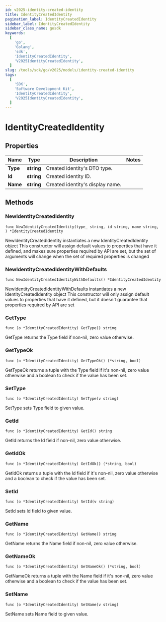 ```yaml
---
id: v2025-identity-created-identity
title: IdentityCreatedIdentity
pagination_label: IdentityCreatedIdentity
sidebar_label: IdentityCreatedIdentity
sidebar_class_name: gosdk
keywords:
  [
    'go',
    'Golang',
    'sdk',
    'IdentityCreatedIdentity',
    'V2025IdentityCreatedIdentity',
  ]
slug: /tools/sdk/go/v2025/models/identity-created-identity
tags:
  [
    'SDK',
    'Software Development Kit',
    'IdentityCreatedIdentity',
    'V2025IdentityCreatedIdentity',
  ]
---
```


# IdentityCreatedIdentity

## Properties

| Name     | Type       | Description                      | Notes |
| -------- | ---------- | -------------------------------- | ----- |
| **Type** | **string** | Created identity's DTO type.     |
| **Id**   | **string** | Created identity ID.             |
| **Name** | **string** | Created identity's display name. |

## Methods

### NewIdentityCreatedIdentity

`func NewIdentityCreatedIdentity(type_ string, id string, name string, ) *IdentityCreatedIdentity`

NewIdentityCreatedIdentity instantiates a new IdentityCreatedIdentity object This constructor will assign default values to properties that have it defined, and makes sure properties required by API are set, but the set of arguments will change when the set of required properties is changed

### NewIdentityCreatedIdentityWithDefaults

`func NewIdentityCreatedIdentityWithDefaults() *IdentityCreatedIdentity`

NewIdentityCreatedIdentityWithDefaults instantiates a new IdentityCreatedIdentity object This constructor will only assign default values to properties that have it defined, but it doesn't guarantee that properties required by API are set

### GetType

`func (o *IdentityCreatedIdentity) GetType() string`

GetType returns the Type field if non-nil, zero value otherwise.

### GetTypeOk

`func (o *IdentityCreatedIdentity) GetTypeOk() (*string, bool)`

GetTypeOk returns a tuple with the Type field if it's non-nil, zero value otherwise and a boolean to check if the value has been set.

### SetType

`func (o *IdentityCreatedIdentity) SetType(v string)`

SetType sets Type field to given value.

### GetId

`func (o *IdentityCreatedIdentity) GetId() string`

GetId returns the Id field if non-nil, zero value otherwise.

### GetIdOk

`func (o *IdentityCreatedIdentity) GetIdOk() (*string, bool)`

GetIdOk returns a tuple with the Id field if it's non-nil, zero value otherwise and a boolean to check if the value has been set.

### SetId

`func (o *IdentityCreatedIdentity) SetId(v string)`

SetId sets Id field to given value.

### GetName

`func (o *IdentityCreatedIdentity) GetName() string`

GetName returns the Name field if non-nil, zero value otherwise.

### GetNameOk

`func (o *IdentityCreatedIdentity) GetNameOk() (*string, bool)`

GetNameOk returns a tuple with the Name field if it's non-nil, zero value otherwise and a boolean to check if the value has been set.

### SetName

`func (o *IdentityCreatedIdentity) SetName(v string)`

SetName sets Name field to given value.
